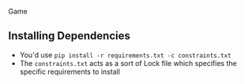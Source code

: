 Game

## Installing Dependencies
- You'd use `pip install -r requirements.txt -c constraints.txt`
- The `constraints.txt` acts as a sort of Lock file which specifies the specific requirements to install